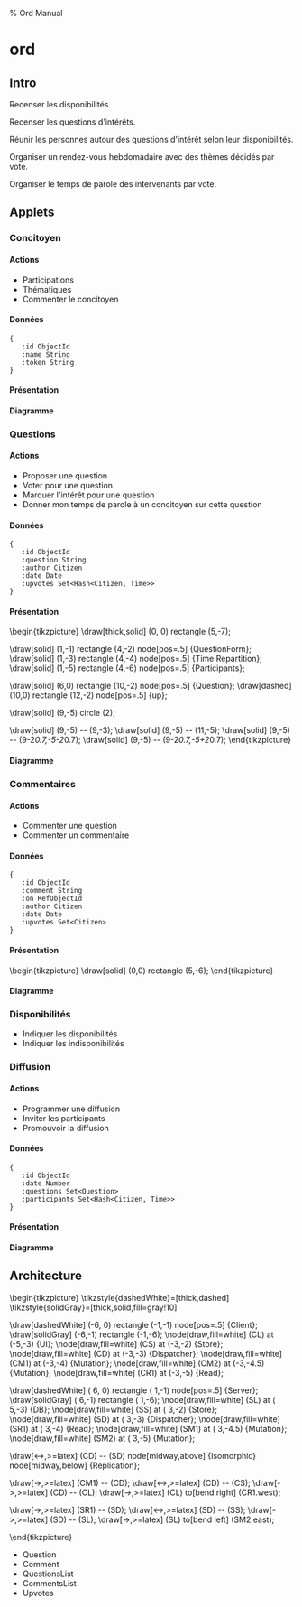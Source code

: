 % Ord Manual

# ord

## Intro

Recenser les disponibilités. 

Recenser les questions d'intérêts. 

Réunir les personnes autour des questions d'intérêt selon leur disponibilités.

Organiser un rendez-vous hebdomadaire avec des thèmes décidés par vote.

Organiser le temps de parole des intervenants par vote.


## Applets

### Concitoyen

<!---
FELLOW-CITIZEN:
-->
#### Actions

-   Participations
-   Thématiques
-   Commenter le concitoyen

#### Données

``` {.clojure}
{
   :id ObjectId
   :name String
   :token String
}
```

#### Présentation

#### Diagramme


### Questions

<!---
QUESTIONS:
-->
#### Actions

-   Proposer une question
-   Voter pour une question
-   Marquer l'intérêt pour une question
-   Donner mon temps de parole à un concitoyen sur cette question

#### Données

``` {.clojure}
{
   :id ObjectId
   :question String
   :author Citizen
   :date Date
   :upvotes Set<Hash<Citizen, Time>>
}
```

#### Présentation

\begin{tikzpicture}
  \draw[thick,solid] (0, 0) rectangle (5,-7);

  \draw[solid] (1,-1) rectangle (4,-2) node[pos=.5] {QuestionForm};
  \draw[solid] (1,-3) rectangle (4,-4) node[pos=.5] {Time Repartition};
  \draw[solid] (1,-5) rectangle (4,-6) node[pos=.5] {Participants};

  \draw[solid]  (6,0) rectangle (10,-2) node[pos=.5] {Question};
  \draw[dashed] (10,0) rectangle (12,-2) node[pos=.5] {up};

  \draw[solid] (9,-5) circle (2);

  \draw[solid] (9,-5) -- (9,-3);
  \draw[solid] (9,-5) -- (11,-5);
  \draw[solid] (9,-5) -- (9-2*0.7,-5-2*0.7);
  \draw[solid] (9,-5) -- (9-2*0.7,-5+2*0.7);
\end{tikzpicture}

#### Diagramme

### Commentaires

<!---
COMMENTS:
-->
#### Actions

-   Commenter une question
-   Commenter un commentaire

#### Données

``` {.clojure}
{
   :id ObjectId
   :comment String
   :on RefObjectId
   :author Citizen
   :date Date
   :upvotes Set<Citizen>
}
```

#### Présentation

\begin{tikzpicture}
  \draw[solid] (0,0) rectangle (5,-6);
\end{tikzpicture}

#### Diagramme

### Disponibilités

-   Indiquer les disponibilités
-   Indiquer les indisponibilités

### Diffusion

#### Actions

-   Programmer une diffusion
-   Inviter les participants
-   Promouvoir la diffusion

#### Données

``` {.clojure}
{
   :id ObjectId
   :date Number
   :questions Set<Question>
   :participants Set<Hash<Citizen, Time>>
}
```

#### Présentation


#### Diagramme

## Architecture

\begin{tikzpicture}
  \tikzstyle{dashedWhite}=[thick,dashed]
  \tikzstyle{solidGray}=[thick,solid,fill=gray!10]

  \draw[dashedWhite] (-6, 0) rectangle (-1,-1) node[pos=.5] {Client};
  \draw[solidGray]   (-6,-1) rectangle (-1,-6);
  \node[draw,fill=white] (CL)  at (-5,-3) {UI};
  \node[draw,fill=white] (CS)  at (-3,-2) {Store};
  \node[draw,fill=white] (CD)  at (-3,-3) {Dispatcher};
  \node[draw,fill=white] (CM1) at (-3,-4)   {Mutation};
  \node[draw,fill=white] (CM2) at (-3,-4.5) {Mutation};
  \node[draw,fill=white] (CR1) at (-3,-5)   {Read};

  \draw[dashedWhite] ( 6, 0) rectangle ( 1,-1) node[pos=.5] {Server};
  \draw[solidGray]   ( 6,-1) rectangle ( 1,-6);
  \node[draw,fill=white] (SL)  at ( 5,-3) {DB};
  \node[draw,fill=white] (SS)  at ( 3,-2) {Store};
  \node[draw,fill=white] (SD)  at ( 3,-3) {Dispatcher};
  \node[draw,fill=white] (SR1) at ( 3,-4)   {Read};
  \node[draw,fill=white] (SM1) at ( 3,-4.5) {Mutation};
  \node[draw,fill=white] (SM2) at ( 3,-5)   {Mutation};


  \draw[<->,>=latex] (CD) -- (SD) node[midway,above] {Isomorphic}
                                  node[midway,below] {Replication};

  \draw[->,>=latex]  (CM1) -- (CD);
  \draw[<->,>=latex] (CD)  -- (CS);
  \draw[->,>=latex]  (CD)  -- (CL);
  \draw[->,>=latex]  (CL) to[bend right] (CR1.west);

  \draw[->,>=latex]  (SR1) -- (SD);
  \draw[<->,>=latex] (SD)  -- (SS);
  \draw[->,>=latex]  (SD)  -- (SL);
  \draw[->,>=latex]  (SL) to[bend left] (SM2.east);

\end{tikzpicture}

-   Question
-   Comment
-   QuestionsList
-   CommentsList
-   Upvotes
